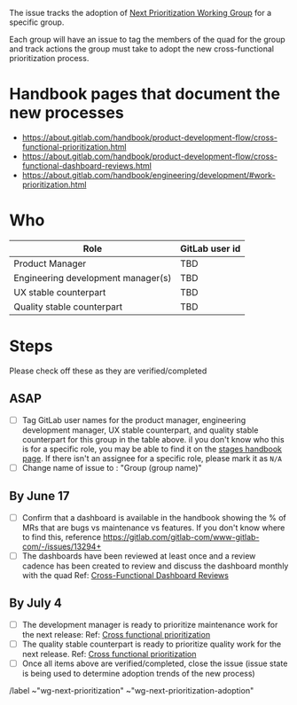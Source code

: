 The issue tracks the adoption of [Next Prioritization Working Group](https://about.gitlab.com/company/team/structure/working-groups/next-prioritization/) for a specific group.

Each group will have an issue to tag the members of the quad for the group and track actions the group must take to adopt the new cross-functional prioritization process.


# Handbook pages that document the new processes

- https://about.gitlab.com/handbook/product-development-flow/cross-functional-prioritization.html
- https://about.gitlab.com/handbook/product-development-flow/cross-functional-dashboard-reviews.html
- https://about.gitlab.com/handbook/engineering/development/#work-prioritization.html

# Who

| Role | GitLab user id |
| --- | --- |
| Product Manager | TBD |
| Engineering development manager(s) | TBD |
| UX stable counterpart | TBD |
| Quality stable counterpart | TBD |

# Steps

Please check off these as they are verified/completed

## ASAP

* [ ] Tag GitLab user names for the product manager, engineering development manager, UX stable counterpart, and quality stable counterpart for this group in the table above.  iI you don't know who this is for a specific role, you may be able to find it on the [stages handbook page](https://about.gitlab.com/handbook/product/categories/#devops-stages).  If there isn't an assignee for a specific role, please mark it as `N/A`
* [ ] Change name of issue to : "Group (group name)"

## By June 17

* [ ] Confirm that a dashboard is available in the handbook showing the % of MRs that are bugs vs maintenance vs features.  If you don't know where to find this, reference https://gitlab.com/gitlab-com/www-gitlab-com/-/issues/13294+
* [ ] The dashboards have been reviewed at least once and a review cadence has been created to review and discuss the dashboard monthly with the quad Ref: [Cross-Functional Dashboard Reviews](https://about.gitlab.com/handbook/product-development-flow/cross-functional-dashboard-reviews.html)

## By July 4

* [ ] The development manager is ready to prioritize maintenance work for the next release: Ref: [Cross functional prioritization](https://about.gitlab.com/handbook/product-development-flow/cross-functional-prioritization.html)
* [ ] The quality stable counterpart is ready to prioritize quality work for the next release.  Ref: [Cross functional prioritization](https://about.gitlab.com/handbook/product-development-flow/cross-functional-prioritization.html)
* [ ] Once all items above are verified/completed, close the issue (issue state is being used to determine adoption trends of the new process)

/label ~"wg-next-prioritization" ~"wg-next-prioritization-adoption" 

